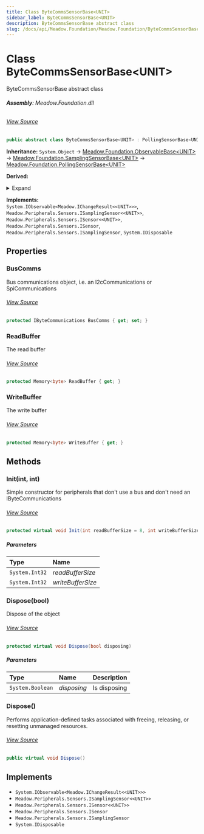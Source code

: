 ```yaml
---
title: Class ByteCommsSensorBase<UNIT>
sidebar_label: ByteCommsSensorBase<UNIT>
description: ByteCommsSensorBase abstract class
slug: /docs/api/Meadow.Foundation/Meadow.Foundation/ByteCommsSensorBase`UNIT`
---
```

# Class ByteCommsSensorBase&lt;UNIT&gt;
ByteCommsSensorBase abstract class

###### **Assembly**: Meadow.Foundation.dll
###### [View Source](https://github.com/WildernessLabs/Meadow.Foundation.git/blob/develop/Source/Meadow.Foundation.Core/Communications/ByteCommsSensorBase.cs#L11)
```csharp title="Declaration"
public abstract class ByteCommsSensorBase<UNIT> : PollingSensorBase<UNIT>, IObservable<IChangeResult<UNIT>>, ISamplingSensor<UNIT>, ISensor<UNIT>, ISensor, ISamplingSensor, IDisposable where UNIT : struct
```
**Inheritance:** `System.Object` -> [Meadow.Foundation.ObservableBase&lt;UNIT&gt;](../Meadow.Foundation/ObservableBase`UNIT`) -> [Meadow.Foundation.SamplingSensorBase&lt;UNIT&gt;](../Meadow.Foundation/SamplingSensorBase`UNIT`) -> [Meadow.Foundation.PollingSensorBase&lt;UNIT&gt;](../Meadow.Foundation/PollingSensorBase`UNIT`)

**Derived:**  

<details>
<summary>Expand</summary>

[Meadow.Foundation.Sensors.Atmospheric.AdafruitMPRLS](../Meadow.Foundation.Sensors.Atmospheric/AdafruitMPRLS), [Meadow.Foundation.Sensors.Atmospheric.Ahtx0](../Meadow.Foundation.Sensors.Atmospheric/Ahtx0), [Meadow.Foundation.Sensors.Atmospheric.Bh1900Nux](../Meadow.Foundation.Sensors.Atmospheric/Bh1900Nux), [Meadow.Foundation.Sensors.Atmospheric.Bmp085](../Meadow.Foundation.Sensors.Atmospheric/Bmp085), [Meadow.Foundation.Sensors.Atmospheric.Bmp180](../Meadow.Foundation.Sensors.Atmospheric/Bmp180), [Meadow.Foundation.Sensors.Atmospheric.DhtBase](../Meadow.Foundation.Sensors.Atmospheric/DhtBase), [Meadow.Foundation.Sensors.Atmospheric.Hih6130](../Meadow.Foundation.Sensors.Atmospheric/Hih6130), [Meadow.Foundation.Sensors.Atmospheric.Htux1dBase](../Meadow.Foundation.Sensors.Atmospheric/Htux1dBase), [Meadow.Foundation.Sensors.Atmospheric.Mpl3115a2](../Meadow.Foundation.Sensors.Atmospheric/Mpl3115a2), [Meadow.Foundation.Sensors.Atmospheric.Sgp40](../Meadow.Foundation.Sensors.Atmospheric/Sgp40), [Meadow.Foundation.Sensors.Atmospheric.Sht31d](../Meadow.Foundation.Sensors.Atmospheric/Sht31d), [Meadow.Foundation.Sensors.Atmospheric.Sht4x](../Meadow.Foundation.Sensors.Atmospheric/Sht4x), [Meadow.Foundation.Sensors.Atmospheric.Si70xx](../Meadow.Foundation.Sensors.Atmospheric/Si70xx), [Meadow.Foundation.Sensors.Atmospheric.Th02](../Meadow.Foundation.Sensors.Atmospheric/Th02), [Meadow.Foundation.Sensors.Color.Tcs3472x](../Meadow.Foundation.Sensors.Color/Tcs3472x), [Meadow.Foundation.Sensors.Distance.Vl53l0x](../Meadow.Foundation.Sensors.Distance/Vl53l0x), [Meadow.Foundation.Sensors.Environmental.Ags01Db](../Meadow.Foundation.Sensors.Environmental/Ags01Db), [Meadow.Foundation.Sensors.Environmental.Ens160](../Meadow.Foundation.Sensors.Environmental/Ens160), [Meadow.Foundation.Sensors.Environmental.Pmsa003i](../Meadow.Foundation.Sensors.Environmental/Pmsa003i), [Meadow.Foundation.Sensors.Environmental.Scd30Base](../Meadow.Foundation.Sensors.Environmental/Scd30Base), [Meadow.Foundation.Sensors.Light.Bh1745](../Meadow.Foundation.Sensors.Light/Bh1745), [Meadow.Foundation.Sensors.Light.Bh1750](../Meadow.Foundation.Sensors.Light/Bh1750), [Meadow.Foundation.Sensors.Light.Max44009](../Meadow.Foundation.Sensors.Light/Max44009), [Meadow.Foundation.Sensors.Light.Si1145](../Meadow.Foundation.Sensors.Light/Si1145), [Meadow.Foundation.Sensors.Light.Tsl2591](../Meadow.Foundation.Sensors.Light/Tsl2591), [Meadow.Foundation.Sensors.Light.Veml7700](../Meadow.Foundation.Sensors.Light/Veml7700), [Meadow.Foundation.Sensors.LoadCell.Nau7802](../Meadow.Foundation.Sensors.LoadCell/Nau7802), [Meadow.Foundation.Sensors.Motion.Adxl343](../Meadow.Foundation.Sensors.Motion/Adxl343), [Meadow.Foundation.Sensors.Motion.Adxl345](../Meadow.Foundation.Sensors.Motion/Adxl345), [Meadow.Foundation.Sensors.Motion.Adxl362](../Meadow.Foundation.Sensors.Motion/Adxl362), [Meadow.Foundation.Sensors.Motion.Apds9960](../Meadow.Foundation.Sensors.Motion/Apds9960), [Meadow.Foundation.Sensors.Motion.Bno055](../Meadow.Foundation.Sensors.Motion/Bno055), [Meadow.Foundation.Sensors.Motion.Hmc5883](../Meadow.Foundation.Sensors.Motion/Hmc5883), [Meadow.Foundation.Sensors.Motion.Mag3110](../Meadow.Foundation.Sensors.Motion/Mag3110), [Meadow.Foundation.Sensors.Motion.Mma7660fc](../Meadow.Foundation.Sensors.Motion/Mma7660fc), [Meadow.Foundation.Sensors.Motion.Mmc5603](../Meadow.Foundation.Sensors.Motion/Mmc5603), [Meadow.Foundation.Sensors.Motion.Mpu6050](../Meadow.Foundation.Sensors.Motion/Mpu6050), [Meadow.Foundation.Sensors.Power.Ina2xx](../Meadow.Foundation.Sensors.Power/Ina2xx), [Meadow.Foundation.Sensors.Temperature.Adt7410](../Meadow.Foundation.Sensors.Temperature/Adt7410), [Meadow.Foundation.Sensors.Temperature.Lm75](../Meadow.Foundation.Sensors.Temperature/Lm75), [Meadow.Foundation.Sensors.Temperature.Mcp960x](../Meadow.Foundation.Sensors.Temperature/Mcp960x), [Meadow.Foundation.Sensors.Temperature.Mcp9808](../Meadow.Foundation.Sensors.Temperature/Mcp9808), [Meadow.Foundation.Sensors.Temperature.Mlx90614](../Meadow.Foundation.Sensors.Temperature/Mlx90614), [Meadow.Foundation.Sensors.Temperature.Tmp102](../Meadow.Foundation.Sensors.Temperature/Tmp102)
</details>



**Implements:**  
`System.IObservable<Meadow.IChangeResult<<UNIT>>>`, `Meadow.Peripherals.Sensors.ISamplingSensor<<UNIT>>`, `Meadow.Peripherals.Sensors.ISensor<<UNIT>>`, `Meadow.Peripherals.Sensors.ISensor`, `Meadow.Peripherals.Sensors.ISamplingSensor`, `System.IDisposable`

## Properties
### BusComms
Bus communications object, i.e. an I2cCommunications or SpiCommunications
###### [View Source](https://github.com/WildernessLabs/Meadow.Foundation.git/blob/develop/Source/Meadow.Foundation.Core/Communications/ByteCommsSensorBase.cs#L17)
```csharp title="Declaration"
protected IByteCommunications BusComms { get; set; }
```
### ReadBuffer
The read buffer
###### [View Source](https://github.com/WildernessLabs/Meadow.Foundation.git/blob/develop/Source/Meadow.Foundation.Core/Communications/ByteCommsSensorBase.cs#L22)
```csharp title="Declaration"
protected Memory<byte> ReadBuffer { get; }
```
### WriteBuffer
The write buffer
###### [View Source](https://github.com/WildernessLabs/Meadow.Foundation.git/blob/develop/Source/Meadow.Foundation.Core/Communications/ByteCommsSensorBase.cs#L27)
```csharp title="Declaration"
protected Memory<byte> WriteBuffer { get; }
```
## Methods
### Init(int, int)
Simple constructor for peripherals that don't use a bus 
and don't need an IByteCommunications
###### [View Source](https://github.com/WildernessLabs/Meadow.Foundation.git/blob/develop/Source/Meadow.Foundation.Core/Communications/ByteCommsSensorBase.cs#L73)
```csharp title="Declaration"
protected virtual void Init(int readBufferSize = 8, int writeBufferSize = 8)
```

##### Parameters

| Type | Name |
|:--- |:--- |
| `System.Int32` | *readBufferSize* |
| `System.Int32` | *writeBufferSize* |

### Dispose(bool)
Dispose of the object
###### [View Source](https://github.com/WildernessLabs/Meadow.Foundation.git/blob/develop/Source/Meadow.Foundation.Core/Communications/ByteCommsSensorBase.cs#L84)
```csharp title="Declaration"
protected virtual void Dispose(bool disposing)
```

##### Parameters

| Type | Name | Description |
|:--- |:--- |:--- |
| `System.Boolean` | *disposing* | Is disposing |

### Dispose()
Performs application-defined tasks associated with freeing, releasing, or resetting unmanaged resources.
###### [View Source](https://github.com/WildernessLabs/Meadow.Foundation.git/blob/develop/Source/Meadow.Foundation.Core/Communications/ByteCommsSensorBase.cs#L93)
```csharp title="Declaration"
public virtual void Dispose()
```

## Implements

* `System.IObservable<Meadow.IChangeResult<<UNIT>>>`
* `Meadow.Peripherals.Sensors.ISamplingSensor<<UNIT>>`
* `Meadow.Peripherals.Sensors.ISensor<<UNIT>>`
* `Meadow.Peripherals.Sensors.ISensor`
* `Meadow.Peripherals.Sensors.ISamplingSensor`
* `System.IDisposable`
